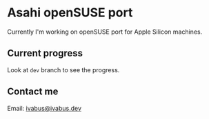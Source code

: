 # Asahi openSUSE port

Currently I'm working on openSUSE port for Apple Silicon machines.

## Current progress

Look at `dev` branch to see the progress.

## Contact me

Email: <ivabus@ivabus.dev>
